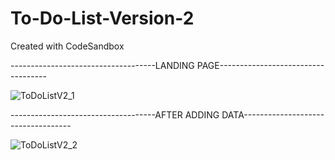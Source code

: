 # To-Do-List-Version-2
Created with CodeSandbox

------------------------------------LANDING PAGE-----------------------------------

![ToDoListV2_1](https://user-images.githubusercontent.com/54169306/216817482-4176b8be-e3e8-4840-ae07-880eddf2517e.png)



------------------------------------AFTER ADDING DATA-----------------------------------

![ToDoListV2_2](https://user-images.githubusercontent.com/54169306/216817532-73f4c6e3-2277-464c-8ad5-8fad107aa83f.png)

